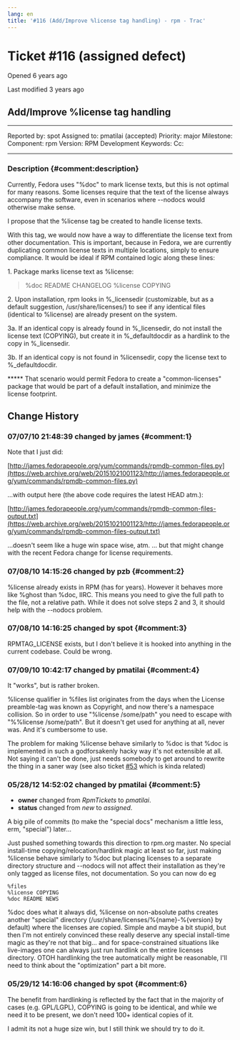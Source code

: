 ```yaml
---
lang: en
title: '#116 (Add/Improve %license tag handling) - rpm - Trac'
---
```


Ticket \#116 (assigned defect)
==============================

Opened 6 years ago

Last modified 3 years ago

Add/Improve %license tag handling
---------------------------------

  -------------- ------- -------------- ---------------------
  Reported by:   spot    Assigned to:   pmatilai (accepted)
  Priority:      major   Milestone:     
  Component:     rpm     Version:       RPM Development
  Keywords:              Cc:            
                                        
  -------------- ------- -------------- ---------------------

### Description {#comment:description}

Currently, Fedora uses \"%doc\" to mark license texts, but this is not
optimal for many reasons. Some licenses require that the text of the
license always accompany the software, even in scenarios where \--nodocs
would otherwise make sense.

I propose that the %license tag be created to handle license texts.

With this tag, we would now have a way to differentiate the license text
from other documentation. This is important, because in Fedora, we are
currently duplicating common license texts in multiple locations, simply
to ensure compliance. It would be ideal if RPM contained logic along
these lines:

1\. Package marks license text as %license:

> %doc README CHANGELOG %license COPYING

2\. Upon installation, rpm looks in %\_licensedir (customizable, but as
a default suggestion, /usr/share/licenses/) to see if any identical
files (identical to %license) are already present on the system.

3a. If an identical copy is already found in %\_licensedir, do not
install the license text (COPYING), but create it in %\_defaultdocdir as
a hardlink to the copy in %\_licensedir.

3b. If an identical copy is not found in %licensedir, copy the license
text to %\_defaultdocdir.

\*\*\*\*\* That scenario would permit Fedora to create a
\"common-licenses\" package that would be part of a default
installation, and minimize the license footprint.

Change History
--------------

### 07/07/10 21:48:39 changed by james {#comment:1}

Note that I just did:

[http://james.fedorapeople.org/yum/commands/rpmdb-common-files.py](https://web.archive.org/web/20151021001123/http://james.fedorapeople.org/yum/commands/rpmdb-common-files.py)

\...with output here (the above code requires the latest HEAD atm.):

[http://james.fedorapeople.org/yum/commands/rpmdb-common-files-output.txt](https://web.archive.org/web/20151021001123/http://james.fedorapeople.org/yum/commands/rpmdb-common-files-output.txt)

\...doesn\'t seem like a huge win space wise, atm. \... but that might
change with the recent Fedora change for license requirements.

### 07/08/10 14:15:26 changed by pzb {#comment:2}

%license already exists in RPM (has for years). However it behaves more
like %ghost than %doc, IIRC. This means you need to give the full path
to the file, not a relative path. While it does not solve steps 2 and 3,
it should help with the \--nodocs problem.

### 07/08/10 14:16:25 changed by spot {#comment:3}

RPMTAG\_LICENSE exists, but I don\'t believe it is hooked into anything
in the current codebase. Could be wrong.

### 07/09/10 10:42:17 changed by pmatilai {#comment:4}

It \"works\", but is rather broken.

%license qualifier in %files list originates from the days when the
License preamble-tag was known as Copyright, and now there\'s a
namespace collision. So in order to use \"%license /some/path\" you need
to escape with \"%%license /some/path\". But it doesn\'t get used for
anything at all, never was. And it\'s cumbersome to use.

The problem for making %license behave similarly to %doc is that %doc is
implemented in such a godforsakenly hacky way it\'s not extensible at
all. Not saying it can\'t be done, just needs somebody to get around to
rewrite the thing in a saner way (see also ticket
[\#53](53 "[RFE] Allow %doc(type) documentation file flagging (new)")
which is kinda related)

### 05/28/12 14:52:02 changed by pmatilai {#comment:5}

-   **owner** changed from *RpmTickets* to *pmatilai*.
-   **status** changed from *new* to *assigned*.

A big pile of commits (to make the \"special docs\" mechanism a little
less, erm, \"special\") later\...

Just pushed something towards this direction to rpm.org master. No
special install-time copying/relocation/hardlink magic at least so far,
just making %license behave similarly to %doc but placing licenses to a
separate directory structure and \--nodocs will not affect their
installation as they\'re only tagged as license files, not
documentation. So you can now do eg

    %files
    %license COPYING
    %doc README NEWS

%doc does what it always did, %license on non-absolute paths creates
another \"special\" directory (/usr/share/licenses/%{name}-%{version} by
default) where the licenses are copied. Simple and maybe a bit stupid,
but then I\'m not entirely convinced these really deserve any special
install-time magic as they\'re not that big\... and for
space-constrained situations like live-images one can always just run
hardlink on the entire licenses directory. OTOH hardlinking the tree
automatically might be reasonable, I\'ll need to think about the
\"optimization\" part a bit more.

### 05/29/12 14:16:06 changed by spot {#comment:6}

The benefit from hardlinking is reflected by the fact that in the
majority of cases (e.g. GPL/LGPL), COPYING is going to be identical, and
while we need it to be present, we don\'t need 100+ identical copies of
it.

I admit its not a huge size win, but I still think we should try to do
it.
